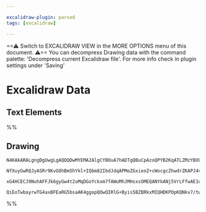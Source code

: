 ```yaml
---

excalidraw-plugin: parsed
tags: [excalidraw]

---
```

==⚠  Switch to EXCALIDRAW VIEW in the MORE OPTIONS menu of this document. ⚠== You can decompress Drawing data with the command palette: 'Decompress current Excalidraw file'. For more info check in plugin settings under 'Saving'


# Excalidraw Data

## Text Elements
%%
## Drawing
```compressed-json
N4KAkARALgngDgUwgLgAQQQDwMYEMA2AlgCYBOuA7hADTgQBuCpAzoQPYB2KqATLZMzYBXUtiRoIACyhQ4zZAHoFAc0JRJQgEYA6bGwC2CgF7N6hbEcK4OCtptbErHALRY8RMpWdx8Q1TdIEfARcZgRmBShcZQUebQBGeO0ABho6IIR9BA4oZm4AbQBdfghcODgAZSiocVRQMEh1TNqIYlxSAGs0hoZCBAoAIVxsDuVSYQ5iAGE2fDZSbggAYgAz

NfXuyGwRQJyASRr9KvGOhBm5hYkl+IQbm82IbdJdqAPMoZGxienZ+cWocgcZhwdrZKAPJ4vN76ABihHw+CqMGCi0EHghOzB0OObFOAHUSOpuHxwFtMftDjjTkiURI0SQMc8sYcAErCZSSDjhPJoeL8MlMimZADyIOwahg3HiyWS/Me5NehxhnCgMNw+nhkrQAFY5ZDmZllTkKoQjLUeLLSfLBYrMgAVLBQACCRGUXAkwRW4L1CuxUVIzuebAokhC

xG4HCECJ9NuhAFFJk6gyGw4t2uMqDGoYckxm7fAWuMhJMHsxsOMEQANYkANj5VrLFfwAE1uABmGsADm0AE4azwACw9tudvsDzsDgdyoxsAzceo9egEIS1eKkgC+WYN+jZxeIXOYPPQRZLcrGJBNZuJlp65+IVQQcG4uqtd4AsmxiAgE7hNMFw2gKwEGEZ6kCQ5x/GgC6QAMswAceyiaLgAAUPDxAA7NQvAYVhaGYagyTaNqACUmyQCyCDKFG7SLK

QiEoTwbayrwTG4axBFEaRG5bsaAK4ggopQOwQIRlG+Byis5BZBRkxMIQHDKPOpKQNkv7/twAIrvyWxEE+aCaQg2kQBw6q1AZRnCFARBchppArtxVp2AAVgg2C5BUJlwB+X4/n+CDwUB+AgVawxCYwdqzvgSkNI0BaohkbnCWR8rMFABj5ogonRspEBzCM/ncIFwUxRAkkGBUCVCZwhXAYZOX4KEzqJeFkVZfgG7gJudArPC4TzuuIDrkAA==
```
%%